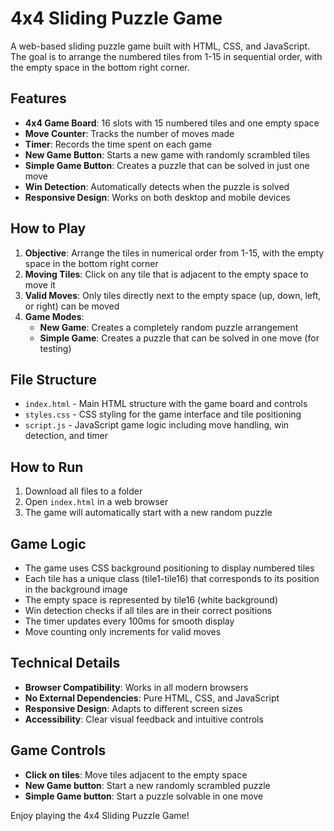 # 4x4 Sliding Puzzle Game

A web-based sliding puzzle game built with HTML, CSS, and JavaScript. The goal is to arrange the numbered tiles from 1-15 in sequential order, with the empty space in the bottom right corner.

## Features

- **4x4 Game Board**: 16 slots with 15 numbered tiles and one empty space
- **Move Counter**: Tracks the number of moves made
- **Timer**: Records the time spent on each game
- **New Game Button**: Starts a new game with randomly scrambled tiles
- **Simple Game Button**: Creates a puzzle that can be solved in just one move
- **Win Detection**: Automatically detects when the puzzle is solved
- **Responsive Design**: Works on both desktop and mobile devices

## How to Play

1. **Objective**: Arrange the tiles in numerical order from 1-15, with the empty space in the bottom right corner
2. **Moving Tiles**: Click on any tile that is adjacent to the empty space to move it
3. **Valid Moves**: Only tiles directly next to the empty space (up, down, left, or right) can be moved
4. **Game Modes**:
   - **New Game**: Creates a completely random puzzle arrangement
   - **Simple Game**: Creates a puzzle that can be solved in one move (for testing)

## File Structure

- `index.html` - Main HTML structure with the game board and controls
- `styles.css` - CSS styling for the game interface and tile positioning
- `script.js` - JavaScript game logic including move handling, win detection, and timer

## How to Run

1. Download all files to a folder
2. Open `index.html` in a web browser
3. The game will automatically start with a new random puzzle

## Game Logic

- The game uses CSS background positioning to display numbered tiles
- Each tile has a unique class (tile1-tile16) that corresponds to its position in the background image
- The empty space is represented by tile16 (white background)
- Win detection checks if all tiles are in their correct positions
- The timer updates every 100ms for smooth display
- Move counting only increments for valid moves

## Technical Details

- **Browser Compatibility**: Works in all modern browsers
- **No External Dependencies**: Pure HTML, CSS, and JavaScript
- **Responsive Design**: Adapts to different screen sizes
- **Accessibility**: Clear visual feedback and intuitive controls

## Game Controls

- **Click on tiles**: Move tiles adjacent to the empty space
- **New Game button**: Start a new randomly scrambled puzzle
- **Simple Game button**: Start a puzzle solvable in one move

Enjoy playing the 4x4 Sliding Puzzle Game! 